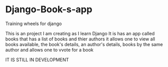 # Django-Book-s-app
Training wheels for django

This is an project I am creating as I learn Django
It is has an app called books that has a list of books and thier authors
it allows one to view all books available, the book's details, an author's details, books by the same author and allows one to vvote for a book

IT IS STILL IN DEVELOPMENT
